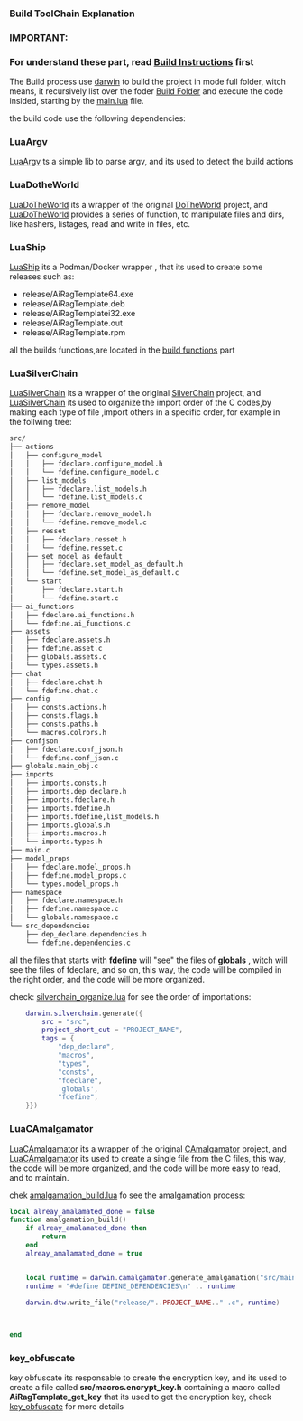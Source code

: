 
### Build ToolChain Explanation
### IMPORTANT:
### For understand these part, read [Build Instructions](/docs/build_instructions.md) first


The Build process use [darwin](https://github.com/OUIsolutions/Darwin) to build the project  in mode full folder, 
witch means, it recursively list over the foder [Build Folder](/build/) and execute the code insided, starting 
by the [main.lua](/build/main.lua) file.

the build code use the following dependencies:


### LuaArgv
[LuaArgv](https://github.com/OUIsolutions/LuaArgv) ts a simple lib to parse argv, and its used to detect the build actions

### LuaDotheWorld
[LuaDoTheWorld](https://github.com/OUIsolutions/LuaDoTheWorld) its a wrapper of the original [DoTheWorld](https://github.com/OUIsolutions/LuaDoTheWorld) project, and [LuaDoTheWorld](https://github.com/OUIsolutions/LuaDoTheWorld) provides a series of 
function, to manipulate files and dirs, like hashers, listages, read and write in files, etc.

### LuaShip
[LuaShip](https://github.com/OUIsolutions/LuaShip) its a Podman/Docker wrapper , that its used to create some releases such as:

- release/AiRagTemplate64.exe
- release/AiRagTemplate.deb
- release/AiRagTemplatei32.exe
- release/AiRagTemplate.out
- release/AiRagTemplate.rpm

all the builds functions,are located  in the [build functions](/build/build) part


### LuaSilverChain
[LuaSilverChain](https://github.com/OUIsolutions/LuaSilverChain) its a wrapper of the original [SilverChain](https://github.com/OUIsolutions/SilverChain) project, and [LuaSilverChain](https://github.com/OUIsolutions/LuaSilverChain) its used to organize the import order of the C codes,by making each type of file ,import others in a specific order, for example in the follwing tree:
```txt
src/
├── actions
│   ├── configure_model
│   │   ├── fdeclare.configure_model.h
│   │   └── fdefine.configure_model.c
│   ├── list_models
│   │   ├── fdeclare.list_models.h
│   │   └── fdefine.list_models.c
│   ├── remove_model
│   │   ├── fdeclare.remove_model.h
│   │   └── fdefine.remove_model.c
│   ├── resset
│   │   ├── fdeclare.resset.h
│   │   └── fdefine.resset.c
│   ├── set_model_as_default
│   │   ├── fdeclare.set_model_as_default.h
│   │   └── fdefine.set_model_as_default.c
│   └── start
│       ├── fdeclare.start.h
│       └── fdefine.start.c
├── ai_functions
│   ├── fdeclare.ai_functions.h
│   └── fdefine.ai_functions.c
├── assets
│   ├── fdeclare.assets.h
│   ├── fdefine.asset.c
│   ├── globals.assets.c
│   └── types.assets.h
├── chat
│   ├── fdeclare.chat.h
│   └── fdefine.chat.c
├── config
│   ├── consts.actions.h
│   ├── consts.flags.h
│   ├── consts.paths.h
│   └── macros.colrors.h
├── confjson
│   ├── fdeclare.conf_json.h
│   └── fdefine.conf_json.c
├── globals.main_obj.c
├── imports
│   ├── imports.consts.h
│   ├── imports.dep_declare.h
│   ├── imports.fdeclare.h
│   ├── imports.fdefine.h
│   ├── imports.fdefine,list_models.h
│   ├── imports.globals.h
│   ├── imports.macros.h
│   └── imports.types.h
├── main.c
├── model_props
│   ├── fdeclare.model_props.h
│   ├── fdefine.model_props.c
│   └── types.model_props.h
├── namespace
│   ├── fdeclare.namespace.h
│   ├── fdefine.namespace.c
│   └── globals.namespace.c
└── src_dependencies
    ├── dep_declare.dependencies.h
    └── fdefine.dependencies.c
```

all the files that starts with **fdefine** will "see" the files of **globals** , witch will see the files of fdeclare, and so on, this way, the code will be compiled in the right order, and the code will be more organized.

check: [silverchain_organize.lua](/build/silver_chain_organize.lua) for see the order of importations:

```lua
    darwin.silverchain.generate({
        src = "src",
        project_short_cut = "PROJECT_NAME",
        tags = { 
            "dep_declare",
            "macros",
            "types",
            "consts",
            "fdeclare",
            'globals',
            "fdefine",
    }})
```

### LuaCAmalgamator
[LuaCAmalgamator](https://github.com/OUIsolutions/LuaCAmalgamator) its a wrapper of the original [CAmalgamator](https://github.com/OUIsolutions/CAmalgamator) project, and [LuaCAmalgamator](https://github.com/OUIsolutions/LuaCAmalgamator) its used to create a single file from the C files, this way, the code will be more organized, and the code will be more easy to read, and to maintain.

chek [amalgamation_build.lua](/build/build/amalgamation_build.lua) fo see the amalgamation process:

```lua
local alreay_amalamated_done = false
function amalgamation_build()
    if alreay_amalamated_done then
        return
    end
    alreay_amalamated_done = true


    local runtime = darwin.camalgamator.generate_amalgamation("src/main.c")
    runtime = "#define DEFINE_DEPENDENCIES\n" .. runtime
  
    darwin.dtw.write_file("release/"..PROJECT_NAME.." .c", runtime)



end

```

### key_obfuscate
key obfuscate its responsable to create the encryption key, and its used to create a file called **src/macros.encrypt_key.h** containing a macro called **AiRagTemplate_get_key** that its used to get the encryption key, check [key_obfuscate](https://github.com/OUIsolutions/key_obfuscate) for more details
